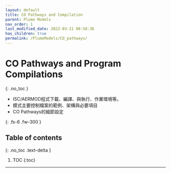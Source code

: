 ```yaml
---
layout: default
title: CO Pathways and Compilation
parent: Plume Models
nav_order: 1
last_modified_date: 2022-03-21 08:58:36
has_children: true
permalink: /PlumeModels/CO_pathways/
---
```


# CO Pathways and Program Compilations
{: .no_toc }
- ISC/AERMOD程式下載、編譯、與執行、作業環境等。
- 模式主要控制檔案的範例、架構與必要項目
- CO Pathways的細節設定  

{: .fs-6 .fw-300 }

## Table of contents
{: .no_toc .text-delta }

1. TOC
{:toc}

---
